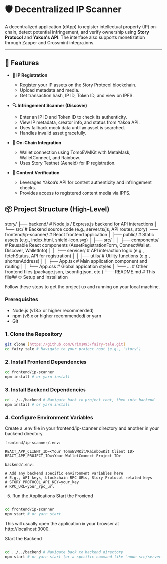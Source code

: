 # 🛡️ Decentralized IP Scanner

A decentralized application (dApp) to register intellectual property (IP) on-chain, detect potential infringement, and verify ownership using **Story Protocol** and **Yakoa's API**. The interface also supports monetization through Zapper and Crossmint integrations.

---

## 🚀 Features

- **📝 IP Registration**
  - Register your IP assets on the Story Protocol blockchain.
  - Upload metadata and media.
  - Get transaction hash, IP ID, Token ID, and view on IPFS.

- **🔍 Infringement Scanner (Discover)**
  - Enter an IP ID and Token ID to check its authenticity.
  - View IP metadata, creator info, and status from Yakoa API.
  - Uses fallback mock data until an asset is searched.
  - Handles invalid asset gracefully.

- **🔗 On-Chain Integration**
  - Wallet connection using TomoEVMKit with MetaMask, WalletConnect, and Rainbow.
  - Uses Story Testnet (Aeneid) for IP registration.

- **🧠 Content Verification**
  - Leverages Yakoa’s API for content authenticity and infringement checks.
  - Provides access to registered content media via IPFS.



## 📦 Project Structure (High-Level)

story/
├── backend/                  # Node.js / Express.js backend for API interactions
│   └── src/                  # Backend source code (e.g., server.ts/js, API routes, story)
├── frontend/ip-scanner/      # React frontend application
│   ├── public/               # Static assets (e.g., index.html, shield-icon.svg)
│   ├── src/
│   │   ├── components/       # Reusable React components (AssetRegistrationForm, ConnectWallet, Discover, WalletInfo)
│   │   ├── services/         # API interaction logic (e.g., fetchStatus, API for registration)
│   │   ├── utils/            # Utility functions (e.g., shortenAddress)
│   │   ├── App.tsx           # Main application component and routing
│   │   └── App.css           # Global application styles
│   └── ...                   # Other frontend files (package.json, tsconfig.json, etc.)
└── README.md                 # This file## ⚙️ Setup and Installation

Follow these steps to get the project up and running on your local machine.

### Prerequisites

* Node.js (v18.x or higher recommended)
* npm (v8.x or higher recommended) or yarn
* Git

### 1. Clone the Repository

```bash
git clone [https://github.com/Grim1093/fairy-tale.git]
cd fairy tale # Navigate to your project root (e.g., 'story')
```

### 2.  Install Frontend Dependencies

```bash
cd frontend/ip-scanner
npm install # or yarn install
```

### 3. Install Backend Dependencies

```bash
cd ../../backend # Navigate back to project root, then into backend
npm install # or yarn install
```

### 4. Configure Environment Variables
Create a .env file in your frontend/ip-scanner directory and another in your backend directory.
```
frontend/ip-scanner/.env:

REACT_APP_CLIENT_ID=<Your TomoEVMKit/RainbowKit Client ID>
REACT_APP_PROJECT_ID=<Your WalletConnect Project ID>

backend/.env:

# Add any backend specific environment variables here
# E.g., API keys, blockchain RPC URLs, Story Protocol related keys
# STORY_PROTOCOL_API_KEY=your_key
# RPC_URL=your_rpc_url
```
5. Run the Applications
Start the Frontend
```Bash

cd frontend/ip-scanner
npm start # or yarn start
```
This will usually open the application in your browser at http://localhost:3000.

Start the Backend
```Bash

cd ../../backend # Navigate back to backend directory
npm start # or yarn start (or a specific command like `node src/server.js` if not configured in package.json)
```



